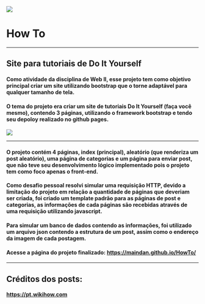 <img src="https://i.ibb.co/VMp9Xnt/Captura-de-tela-2024-04-13-161236.png"></img>

# How To
<hr>

## Site para tutoriais de Do It Yourself

#### Como atividade da disciplina de Web II, esse projeto tem como objetivo principal criar um site utilizando bootstrap que o torne adaptável para qualquer tamanho de tela.

#### O tema do projeto era criar um site de tutoriais Do It Yourself (faça você mesmo), contendo 3 páginas, utilizando o framework bootstrap e tendo seu depoloy realizado no github pages.

<img src="https://i.ibb.co/6bvGTqJ/Captura-de-tela-2024-04-13-161524.png"></img>
<hr>

#### O projeto contém 4 páginas, index (principal), aleatório (que renderiza um post aleatório), uma página de categorias e um página para enviar post, que não teve seu desenvolvimento lógico implementado pois o projeto tem como foco apenas o front-end.

#### Como desafio pessoal resolvi simular uma requisição HTTP, devido a limitação do projeto em relação a quantidade de páginas que deveriam ser criada, foi criado um template padrão para as páginas de post e categorias, as informações de cada páginas são recebidas através de uma requisição utilizando javascript.

#### Para simular um banco de dados contendo as informações, foi utilizado um arquivo json contendo a estrutura de um post, assim como o endereço da imagem de cada postagem.

#### Acesse a página do projeto finalizado: https://maindan.github.io/HowTo/

<hr>

## Créditos dos posts:
#### https://pt.wikihow.com
